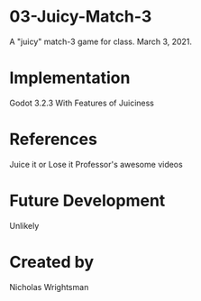# 03-Juicy-Match-3
A "juicy" match-3 game for class. March 3, 2021.

# Implementation
Godot 3.2.3
With Features of Juiciness

# References
Juice it or Lose it
Professor's awesome videos

# Future Development
Unlikely

# Created by
Nicholas Wrightsman
